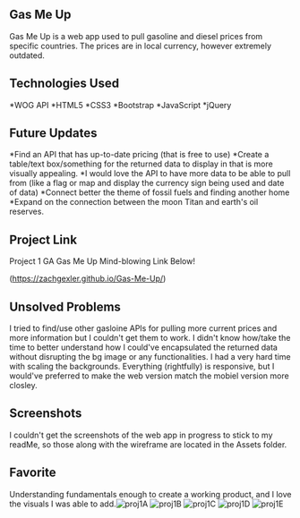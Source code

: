 ## Gas Me Up

Gas Me Up is a web app used to pull gasoline and diesel prices from specific countries. The prices are in local currency, however extremely outdated.

## Technologies Used

*WOG API
*HTML5
*CSS3
*Bootstrap
*JavaScript
*jQuery


## Future Updates

*Find an API that has up-to-date pricing (that is free to use)
*Create a table/text box/something for the returned data to display in that is more visually appealing.
*I would love the API to have more data to be able to pull from (like a flag or map and display the currency sign being used and date of data)
*Connect better the theme of fossil fuels and finding another home
*Expand on the connection between the moon Titan and earth's oil reserves.

## Project Link

Project 1 GA Gas Me Up Mind-blowing Link Below!

(https://zachgexler.github.io/Gas-Me-Up/)

## Unsolved Problems

 I tried to find/use other gasloine APIs for pulling more current prices and more information but I couldn't get them to work. I didn't know how/take the time to better understand how I could've encapsulated the returned data without disrupting the bg image or any functionalities. I had a very hard time with scaling the backgrounds. Everything (rightfully) is responsive, but I would've preferred to make the web version match the mobiel version more closley.

## Screenshots

I couldn't get the screenshots of the web app in progress to stick to my readMe, so those along with the wireframe are located in the Assets folder.

## Favorite

Understanding fundamentals enough to create a working product, and I love the visuals I was able to add.![proj1A](https://user-images.githubusercontent.com/110911839/186786191-fb0567e3-f8fe-41ee-b92e-cee0718d6361.jpg)
![proj1B](https://user-images.githubusercontent.com/110911839/186786194-9a267b26-9cb5-4877-9cb6-cc6c51cbd2ec.jpg)
![proj1C](https://user-images.githubusercontent.com/110911839/186786198-8e7fe590-a9a5-42c4-8602-f5bdbe49849f.jpg)
![proj1D](https://user-images.githubusercontent.com/110911839/186786199-ce5ed950-cf55-4f2f-9c9a-948d3c3667b7.jpg)
![proj1E](https://user-images.githubusercontent.com/110911839/186786200-54d2b016-9166-4850-8c2e-a39d339e8899.jpg)
